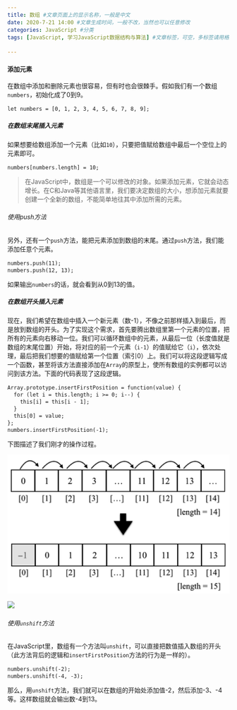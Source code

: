 ```yaml
---
title: 数组 #文章页面上的显示名称，一般是中文
date: 2020-7-21 14:00 #文章生成时间，一般不改，当然也可以任意修改
categories: JavaScript #分类
tags: [JavaScript, 学习JavaScript数据结构与算法] #文章标签，可空，多标签请用格式，注意:后面有个空格

---
```


#### 添加元素

​	在数组中添加和删除元素也很容易，但有时也会很棘手。假如我们有一个数组`numbers`，初始化成了0到9。

```
let numbers = [0, 1, 2, 3, 4, 5, 6, 7, 8, 9];
```

##### 在数组末尾插入元素

如果想要给数组添加一个元素（比如`10`），只要把值赋给数组中最后一个空位上的元素即可。

```
numbers[numbers.length] = 10;
```

> 在JavaScript中，数组是一个可以修改的对象。如果添加元素，它就会动态增长。在C和Java等其他语言里，我们要决定数组的大小，想添加元素就要创建一个全新的数组，不能简单地往其中添加所需的元素。

###### 使用push方法

另外，还有一个`push`方法，能把元素添加到数组的末尾。通过`push`方法，我们能添加任意个元素。

```
numbers.push(11);
numbers.push(12, 13);
```

如果输出`numbers`的话，就会看到从0到13的值。

##### 在数组开头插入元素

现在，我们希望在数组中插入一个新元素（数-1），不像之前那样插入到最后，而是放到数组的开头。为了实现这个需求，首先要腾出数组里第一个元素的位置，把所有的元素向右移动一位。我们可以循环数组中的元素，从最后一位（长度值就是数组的末尾位置）开始，将对应的前一个元素（`i-1`）的值赋给它（`i`），依次处理，最后把我们想要的值赋给第一个位置（索引0）上。我们可以将这段逻辑写成一个函数，甚至将该方法直接添加在`Array`的原型上，使所有数组的实例都可以访问到该方法。下面的代码表现了这段逻辑。

```
Array.prototype.insertFirstPosition = function(value) {
  for (let i = this.length; i >= 0; i--) {
    this[i] = this[i - 1];
  }
  this[0] = value;
};
numbers.insertFirstPosition(-1);
```

下图描述了我们刚才的操作过程。

![](/images/js2-1.png)

![](E:\1244832273.github.io\themes\next\source\images\js2-1.png)

###### 使用`unshift`方法

在JavaScript里，数组有一个方法叫`unshift`，可以直接把数值插入数组的开头（此方法背后的逻辑和`insertFirstPosition`方法的行为是一样的）。

```
numbers.unshift(-2);
numbers.unshift(-4, -3);
```

那么，用`unshift`方法，我们就可以在数组的开始处添加值-2，然后添加-3、-4等。这样数组就会输出数-4到13。